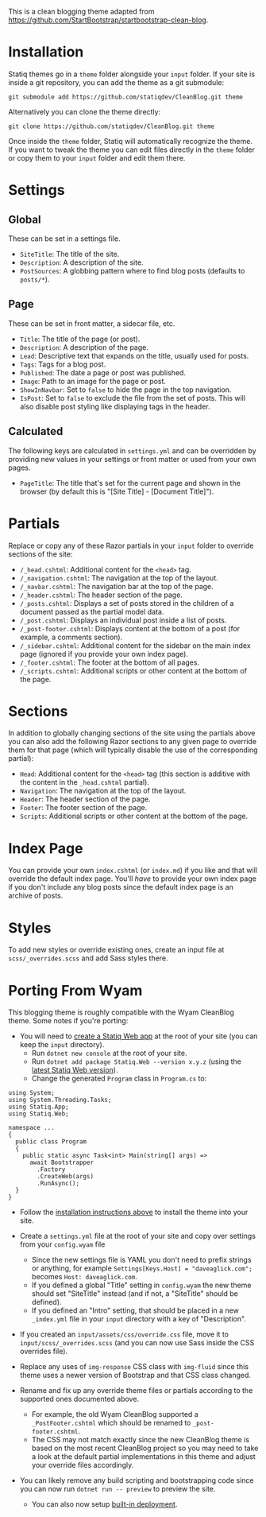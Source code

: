 This is a clean blogging theme adapted from https://github.com/StartBootstrap/startbootstrap-clean-blog.

# Installation

Statiq themes go in a `theme` folder alongside your `input` folder. If your site is inside a git repository, you can add the theme as a git submodule:

```
git submodule add https://github.com/statiqdev/CleanBlog.git theme
```

Alternatively you can clone the theme directly:

```
git clone https://github.com/statiqdev/CleanBlog.git theme
```

Once inside the `theme` folder, Statiq will automatically recognize the theme. If you want to tweak the theme you can edit files directly in the `theme` folder or copy them to your `input` folder and edit them there.

# Settings

## Global

These can be set in a settings file.

- `SiteTitle`: The title of the site.
- `Description`: A description of the site.
- `PostSources`: A globbing pattern where to find blog posts (defaults to `posts/*`).

## Page

These can be set in front matter, a sidecar file, etc.

- `Title`: The title of the page (or post).
- `Description`: A description of the page.
- `Lead`: Descriptive text that expands on the title, usually used for posts.
- `Tags`: Tags for a blog post.
- `Published`: The date a page or post was published.
- `Image`: Path to an image for the page or post.
- `ShowInNavbar`: Set to `false` to hide the page in the top navigation.
- `IsPost`: Set to `false` to exclude the file from the set of posts. This will also disable post styling like displaying tags in the header.

## Calculated

The following keys are calculated in `settings.yml` and can be overridden by providing new values in your settings or front matter or used from your own pages.

- `PageTitle`: The title that's set for the current page and shown in the browser (by default this is "[Site Title] - [Document Title]").

# Partials

Replace or copy any of these Razor partials in your `input` folder to override sections of the site:

- `/_head.cshtml`: Additional content for the `<head>` tag.
- `/_navigation.cshtml`: The navigation at the top of the layout.
- `/_navbar.cshtml`: The navigation bar at the top of the page.
- `/_header.cshtml`: The header section of the page.
- `/_posts.cshtml`: Displays a set of posts stored in the children of a document passed as the partial model data.
- `/_post.cshtml`: Displays an individual post inside a list of posts.
- `/_post-footer.cshtml`: Displays content at the bottom of a post (for example, a comments section).
- `/_sidebar.cshtml`: Additional content for the sidebar on the main index page (ignored if you provide your own index page).
- `/_footer.cshtml`: The footer at the bottom of all pages.
- `/_scripts.cshtml`: Additional scripts or other content at the bottom of the page.

# Sections

In addition to globally changing sections of the site using the partials above you can also add the following Razor sections to any given page to override them for that page (which will typically disable the use of the corresponding partial):

- `Head`: Additional content for the `<head>` tag (this section is additive with the content in the `_head.cshtml` partial).
- `Navigation`: The navigation at the top of the layout.
- `Header`: The header section of the page.
- `Footer`: The footer section of the page.
- `Scripts`: Additional scripts or other content at the bottom of the page.

# Index Page

You can provide your own `index.cshtml` (or `index.md`) if you like and that will override the default index page. You'll _have_ to provide your own index page if you don't
include any blog posts since the default index page is an archive of posts.

# Styles

To add new styles or override existing ones, create an input file at `scss/_overrides.scss` and add Sass styles there.

# Porting From Wyam

This blogging theme is roughly compatible with the Wyam CleanBlog theme. Some notes if you're porting:

- You will need to [create a Statiq Web app](https://statiq.dev/web/) at the root of your site (you can keep the `input` directory).
  - Run `dotnet new console` at the root of your site.
  - Run `dotnet add package Statiq.Web --version x.y.z` (using the [latest Statiq Web version](https://www.nuget.org/packages/Statiq.Web)).
  - Change the generated `Program` class in `Program.cs` to:

```
using System;
using System.Threading.Tasks;
using Statiq.App;
using Statiq.Web;

namespace ...
{
  public class Program
  {
    public static async Task<int> Main(string[] args) =>
      await Bootstrapper
        .Factory
        .CreateWeb(args)
        .RunAsync();
  }
}
```

- Follow the [installation instructions above](#installation) to install the theme into your site.

- Create a `settings.yml` file at the root of your site and copy over settings from your `config.wyam` file
  - Since the new settings file is YAML you don't need to prefix strings or anything, for example `Settings[Keys.Host] = "daveaglick.com";` becomes `Host: daveaglick.com`.
  - If you defined a global "Title" setting in `config.wyam` the new theme should set "SiteTitle" instead (and if not, a "SiteTitle" should be defined).
  - If you defined an "Intro" setting, that should be placed in a new `_index.yml` file in your `input` directory with a key of "Description".

- If you created an `input/assets/css/override.css` file, move it to `input/scss/_overrides.scss` (and you can now use Sass inside the CSS overrides file).

- Replace any uses of `img-response` CSS class with `img-fluid` since this theme uses a newer version of Bootstrap and that CSS class changed.

- Rename and fix up any override theme files or partials according to the supported ones documented above.
  - For example, the old Wyam CleanBlog supported a `_PostFooter.cshtml` which should be renamed to `_post-footer.cshtml`.
  - The CSS may not match exactly since the new CleanBlog theme is based on the most recent CleanBlog project so you may need to take a look at the default partial implementations in this theme and adjust your override files accordingly.

- You can likely remove any build scripting and bootstrapping code since you can now run `dotnet run -- preview` to preview the site.
  - You can also now setup [built-in deployment](https://statiq.dev/web/deployment/).
